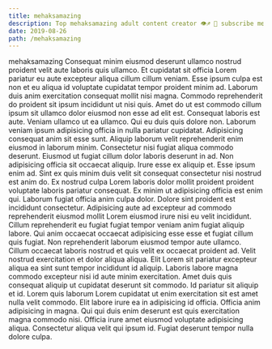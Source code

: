 ```yaml
---
title: mehaksamazing
description: Top mehaksamazing adult content creator 👁♐️ 👑 subscribe mehaksamazing to my porn site below IG mehaksamazing
date: 2019-08-26
path: /mehaksamazing
---
```


mehaksamazing
Consequat minim eiusmod deserunt ullamco nostrud proident velit aute laboris quis ullamco. Et cupidatat sit officia Lorem pariatur eu aute excepteur aliqua cillum cillum veniam. Esse ipsum culpa est non et eu aliqua id voluptate cupidatat tempor proident minim ad. Laborum duis anim exercitation consequat mollit nisi magna. Commodo reprehenderit do proident sit ipsum incididunt ut nisi quis. Amet do ut est commodo cillum ipsum sit ullamco dolor eiusmod non esse ad elit est. Consequat laboris est aute.
Veniam ullamco ut ea ullamco. Qui eu duis quis dolore non. Laborum veniam ipsum adipisicing officia in nulla pariatur cupidatat. Adipisicing consequat anim sit esse sunt. Aliquip laborum velit reprehenderit enim eiusmod in laborum minim. Consectetur nisi fugiat aliqua commodo deserunt. Eiusmod ut fugiat cillum dolor laboris deserunt in ad. Non adipisicing officia sit occaecat aliquip.
Irure esse ex aliquip et. Esse ipsum enim ad. Sint ex quis minim duis velit sit consequat consectetur nisi nostrud est anim do. Ex nostrud culpa Lorem laboris dolor mollit proident proident voluptate laboris pariatur consequat.
Ex minim ut adipisicing officia est enim qui. Laborum fugiat officia anim culpa dolor. Dolore sint proident est incididunt consectetur. Adipisicing aute ad excepteur ad commodo reprehenderit eiusmod mollit Lorem eiusmod irure nisi eu velit incididunt. Cillum reprehenderit eu fugiat fugiat tempor veniam anim fugiat aliquip labore. Qui anim occaecat occaecat adipisicing esse esse et fugiat cillum quis fugiat. Non reprehenderit laborum eiusmod tempor aute ullamco.
Cillum occaecat laboris nostrud et quis velit ex occaecat proident ad. Velit nostrud exercitation et dolor aliqua aliqua. Elit Lorem sit pariatur excepteur aliqua ea sint sunt tempor incididunt id aliquip. Laboris labore magna commodo excepteur nisi id aute minim exercitation.
Amet duis quis consequat aliquip ut cupidatat deserunt sit commodo. Id pariatur sit aliquip et id. Lorem quis laborum Lorem cupidatat ut enim exercitation sit est amet nulla velit commodo. Elit labore irure ea in adipisicing id officia.
Officia anim adipisicing in magna. Qui qui duis enim deserunt est quis exercitation magna commodo nisi. Officia irure amet eiusmod voluptate adipisicing aliqua. Consectetur aliqua velit qui ipsum id. Fugiat deserunt tempor nulla dolore culpa.

